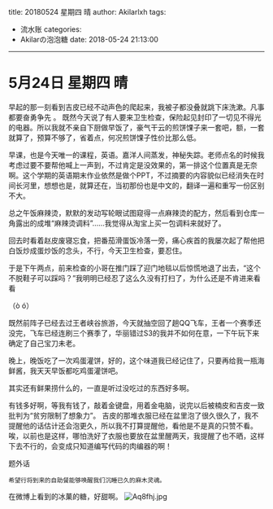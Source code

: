 title: 20180524 星期四 晴
author: Akilarlxh
tags:
  - 流水账
categories:
  - Akilarの泡泡糖
date: 2018-05-24 21:13:00
---
# 5月24日 星期四 晴

早起的那一刻看到吉皮已经不动声色的爬起来，我被子都没叠就跳下床洗漱。凡事都要奋勇争先
。
既然今天说了有人要来卫生检查，保险起见封印了一切见不得光的电器。所以我就不亲自下厨做早饭了，豪气干云的煎饼馃子来一套吧，额，一套就算了，预算不够了，省着点，何况煎饼馃子性价比那么低。

早课，也是今天唯一的课程，英语。嘉洋人间蒸发，神秘失踪。老师点名的时候我考虑过要不要帮他喊上一声到，不过肯定是没效果的，第一排这个位置真是无奈啊。这个学期的英语期末作业依然是做个PPT，不过摘要的内容貌似已经消失在时间长河里，想想也是，就算还在，当初那份也是中文的，翻译一遍和重写一份区别不大。

总之午饭麻辣烫，默默的发动写轮眼试图窥得一点麻辣烫的配方，然后看到仓库一角露出的成堆“麻辣烫调料”……我觉得从淘宝上买一包调料来就好了。

回去时看着赵皮废寝忘食，把番茄滑蛋饭冷落一旁，痛心疾首的我屡次起了帮他把白饭炒成蛋炒饭的念头，不行，今天卫生检查，要忍住。

于是下午两点，前来检查的小哥在推门踩了迎门地毯以后惊慌地退了出去，“这个不脱鞋子可以踩吗？”我明明已经忍了这么久没有打扫了，为什么还是不肯进来看看

（ò ó）

既然前阵子已经去过王者峡谷旅游，今天就抽空回了趟QQ飞车，王者一个赛季还没完，飞车已经连刷三个赛季了，华丽错过S3的我并不如何在意，一下午玩下来确定了自己宝刀未老。

晚上，晚饭吃了一次鸡蛋灌饼，好的，这个味道我已经记住了，只要再给我一瓶海鲜酱，我天天早饭都吃鸡蛋灌饼吧。

其实还有鲜果捞什么的，一直是听过没吃过的东西好多啊。

有钱多好啊，等我有钱了，敲着金键盘，用着金电脑，说完以后被楠皮和吉皮一致批判为“贫穷限制了想象力”。
吉皮的那堆衣服已经在盆里泡了很久很久了，我不提醒他的话估计还会泡更久，所以我不打算提醒他，看他是不是真的只赞不看。唉，以前也是这样，哪怕洗好了衣服也要放在盆里醒两天，我提醒了也不晒，这样下去不行的，会变成只知道编写代码的肉编器的啊！

题外话
```
希望行将到来的自助餐能够唤醒我们沉睡已久的麻木灵魂。
```
在微博上看到的冰菓的糖，好甜啊。
![Aq8fhj.jpg](https://s2.ax1x.com/2019/04/12/Aq8fhj.jpg)
